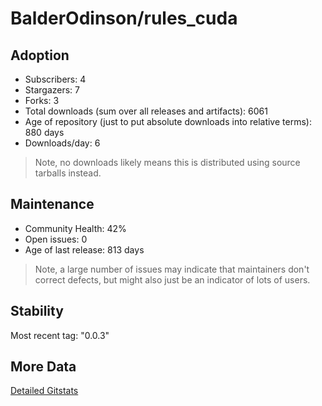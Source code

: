 # BalderOdinson/rules_cuda

## Adoption

- Subscribers: 4
- Stargazers: 7
- Forks: 3
- Total downloads (sum over all releases and artifacts): 6061
- Age of repository (just to put absolute downloads into relative terms): 880 days
- Downloads/day: 6

> Note, no downloads likely means this is distributed using source tarballs instead.

## Maintenance

- Community Health: 42%
- Open issues: 0
- Age of last release: 813 days

> Note, a large number of issues may indicate that maintainers don't correct defects, but might also
> just be an indicator of lots of users.

## Stability

Most recent tag: "0.0.3"

## More Data

[Detailed Gitstats](/bazel-catalog/gitstats/BalderOdinson/rules_cuda)

